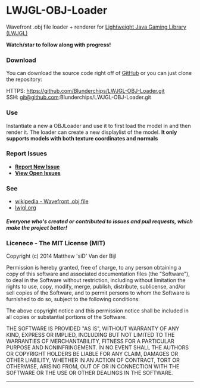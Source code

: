 LWJGL-OBJ-Loader
=================
Wavefront .obj file loader + renderer for <a href='http://www.lwjgl.org/' title='lwjgl.org'>Lightweight Java Gaming Library (LWJGL)</a>

**Watch/star to follow along with progress!**

### Download
You can download the source code right off of <a href='https://github.com/Blunderchips/JLWJGL-OBJ-Loader/archive/master.zip' title='download'>GitHub</a> or you can just clone the repository:

HTTPS: https://github.com/Blunderchips/LWJGL-OBJ-Loader.git <br/>
SSH: git@github.com:Blunderchips/LWJGL-OBJ-Loader.git <br/>

### Use
Instantiate a new a OBJLoader and use it to first load the model in and then render it. The loader can create a new displaylist of the model.
**It only supports models with both texture coordinates and normals**


### Report Issues

- **[Report New Issue](https://github.com/Blunderchips/LWJGL-OBJ-Loader/issues/new )**
- **[View Open Issues](https://github.com/Blunderchips/LWJGL-OBJ-Loader/issues )**

### See
- [wikipedia - Wavefront .obj file](http://en.wikipedia.org/wiki/Wavefront_.obj_file "en.wikipedia.org")
- [lwjgl.org](http://www.lwjgl.org/ "lwjgl.org")

##### Everyone who's created or contributed to issues and pull requests, which make the project better!

### Licenece - The MIT License (MIT)
Copyright (c) 2014 Matthew 'siD' Van der Bijl

Permission is hereby granted, free of charge, to any person obtaining a copy
of this software and associated documentation files (the "Software"), to deal
in the Software without restriction, including without limitation the rights
to use, copy, modify, merge, publish, distribute, sublicense, and/or sell
copies of the Software, and to permit persons to whom the Software is
furnished to do so, subject to the following conditions:

The above copyright notice and this permission notice shall be included in all
copies or substantial portions of the Software.

THE SOFTWARE IS PROVIDED "AS IS", WITHOUT WARRANTY OF ANY KIND, EXPRESS OR
IMPLIED, INCLUDING BUT NOT LIMITED TO THE WARRANTIES OF MERCHANTABILITY,
FITNESS FOR A PARTICULAR PURPOSE AND NONINFRINGEMENT. IN NO EVENT SHALL THE
AUTHORS OR COPYRIGHT HOLDERS BE LIABLE FOR ANY CLAIM, DAMAGES OR OTHER
LIABILITY, WHETHER IN AN ACTION OF CONTRACT, TORT OR OTHERWISE, ARISING FROM,
OUT OF OR IN CONNECTION WITH THE SOFTWARE OR THE USE OR OTHER DEALINGS IN THE
SOFTWARE.

***
